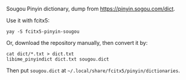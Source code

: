 Sougou Pinyin dictionary, dump from https://pinyin.sogou.com/dict.

Use it with fcitx5:

```
yay -S fcitx5-pinyin-sougou
```

Or, download the repository manually, then convert it by:

```
cat dict/*.txt > dict.txt
libime_pinyindict dict.txt sougou.dict
```

Then put `sougou.dict` at `~/.local/share/fcitx5/pinyin/dictionaries`.
